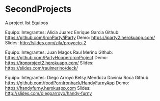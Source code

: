 # SecondProjects
A project list
Equipos

Equipo: 
  Integrantes:
    Alicia Juarez
    Enrique Garcia
  Github:
    https://github.com/IronParty/iParty
  Demo:
    https://iparty2.herokuapp.com/
  Slides:
    http://slides.com/zila/proyecto-2

Equipo: 
  Integrantes:
    Juan Magos
    Raul Merino
  Github:
    https://github.com/PartyHooper/ironProject
  Demo:
    https://ironproject2.herokuapp.com/
  Slides:
    https://slides.com/raulmerino/deck/

Equipo:
  Integrantes:
    Diego Arroyo
    Betsy Mendoza
    Davinia Roca
  Github:
    https://github.com/foodPornIronhack/HandyFurnyApp
  Demo:
    https://handyfurny.herokuapp.com
  Slides:
    http://slides.com/diegoarroyo/handy-furny
